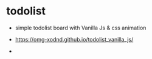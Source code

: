 # todolist

- simple todolist board with Vanilla Js & css animation

- https://omg-xodnd.github.io/todolist_vanilla_js/
- 

